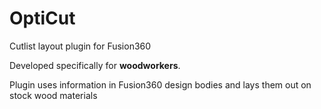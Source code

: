 # OptiCut
Cutlist layout plugin for Fusion360

Developed specifically for __woodworkers__.

Plugin uses information in Fusion360 design bodies and lays them out on stock wood materials

